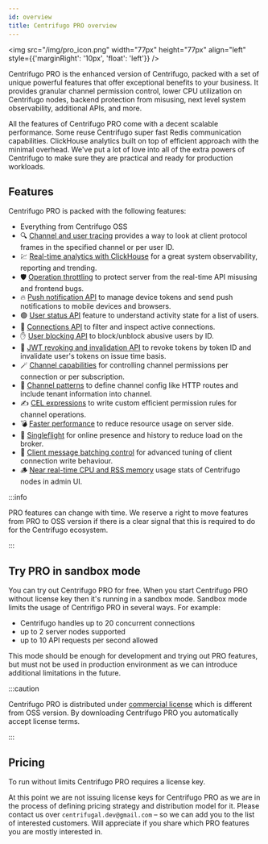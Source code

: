 ```yaml
---
id: overview
title: Centrifugo PRO overview
---
```


<img src="/img/pro_icon.png" width="77px" height="77px" align="left" style={{'marginRight': '10px', 'float': 'left'}} />

Centrifugo PRO is the enhanced version of Centrifugo, packed with a set of unique powerful features that offer exceptional benefits to your business. It provides granular channel permission control, lower CPU utilization on Centrifugo nodes, backend protection from misusing, next level system observability, additional APIs, and more.

All the features of Centrifugo PRO come with a decent scalable performance. Some reuse Centrifugo super fast Redis communication capabilities. ClickHouse analytics built on top of efficient approach with the minimal overhead. We've put a lot of love into all of the extra powers of Centrifugo to make sure they are practical and ready for production workloads.

## Features

Centrifugo PRO is packed with the following features:

* Everything from Centrifugo OSS
* 🔍 [Channel and user tracing](./tracing.md) provides a way to look at client protocol frames in the specified channel or per user ID.
* 💹 [Real-time analytics with ClickHouse](./analytics.md) for a great system observability, reporting and trending.
* 🛡️ [Operation throttling](./throttling.md) to protect server from the real-time API misusing and frontend bugs.
* 🔥 [Push notification API](./push_notifications.md) to manage device tokens and send push notifications to mobile devices and browsers.
* 🟢 [User status API](./user_status.md) feature to understand activity state for a list of users.
* 🔌 [Connections API](./connections.md) to filter and inspect active connections.
* ✋ [User blocking API](./user_block.md) to block/unblock abusive users by ID.
* 🛑 [JWT revoking and invalidation API](./token_revocation.md) to revoke tokens by token ID and invalidate user's tokens on issue time basis.
* 🪄 [Channel capabilities](./capabilities.md) for controlling channel permissions per connection or per subscription.
* 📜 [Channel patterns](./channel_patterns.md) to define channel config like HTTP routes and include tenant information into channel.
* ✍️ [CEL expressions](./cel_expressions.md) to write custom efficient permission rules for channel operations.
* 💣 [Faster performance](./performance.md) to reduce resource usage on server side.
* 🔮 [Singleflight](./singleflight.md) for online presence and history to reduce load on the broker.
* 🍔 [Client message batching control](./client_msg_batching.md) for advanced tuning of client connection write behaviour.
* 🪵 [Near real-time CPU and RSS memory](./process_stats.md) usage stats of Centrifugo nodes in admin UI.

:::info

PRO features can change with time. We reserve a right to move features from PRO to OSS version if there is a clear signal that this is required to do for the Centrifugo ecosystem.

:::

## Try PRO in sandbox mode

You can try out Centrifugo PRO for free. When you start Centrifugo PRO without license key then it's running in a sandbox mode. Sandbox mode limits the usage of Centrifigo PRO in several ways. For example:

* Centrifugo handles up to 20 concurrent connections
* up to 2 server nodes supported
* up to 10 API requests per second allowed

This mode should be enough for development and trying out PRO features, but must not be used in production environment as we can introduce additional limitations in the future.

:::caution

Centrifugo PRO is distributed under [commercial license](/pro_license) which is different from OSS version. By downloading Centrifugo PRO you automatically accept license terms.

:::

## Pricing

To run without limits Centrifugo PRO requires a license key.

At this point we are not issuing license keys for Centrifugo PRO as we are in the process of defining pricing strategy and distribution model for it. Please contact us over `centrifugal.dev@gmail.com` – so we can add you to the list of interested customers. Will appreciate if you share which PRO features you are mostly interested in.
